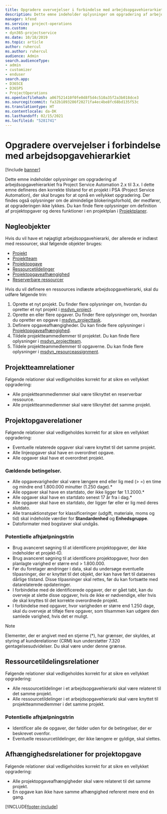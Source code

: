 ```yaml
---
title: Opgradere overvejelser i forbindelse med arbejdsopgavehierarkiet
description: Dette emne indeholder oplysninger om opgradering af arbejdsopgavehierarkiet fra Project Service Automation 2.x til 3.x.
manager: kfend
ms.service: project-operations
ms.custom:
- dyn365-projectservice
ms.date: 10/18/2019
ms.topic: article
author: ruhercul
ms.author: ruhercul
audience: Admin
search.audienceType:
- admin
- customizer
- enduser
search.app:
- D365CE
- D365PS
- ProjectOperations
ms.openlocfilehash: a067521410f0fe0d8f5d4c510a35f2a3b018dce3
ms.sourcegitcommit: fa32b1893286f20271fa4ec4be8fc68bd135f53c
ms.translationtype: HT
ms.contentlocale: da-DK
ms.lasthandoff: 02/15/2021
ms.locfileid: "5281741"
---
```

# <a name="upgrade-considerations-for-the-work-breakdown-structure"></a>Opgradere overvejelser i forbindelse med arbejdsopgavehierarkiet

[!include [banner](../includes/psa-now-project-operations.md)]

Dette emne indeholder oplysninger om opgradering af arbejdsopgavehierarkiet fra Project Service Automation 2.x til 3.x. I dette emne defineres den korrekte tilstand for et projekt i PSA (Project Service Automation), der skal bruges for at opnå en vellykket opgradering. Der findes også oplysninger om de almindelige blokeringsforhold, der medfører, at opgraderingen ikke lykkes. Du kan finde flere oplysninger om definition af projektopgaver og deres funktioner i en projektplan i [Projektplaner](project-creating.md).

## <a name="key-entities"></a>Nøgleobjekter
Hvis du vil have et nøjagtigt arbejdsopgavehierarki, der allerede er indlæst med ressourcer, skal følgende objekter bruges:

- [Projekt](https://docs.microsoft.com/dynamics365/customerengagement/on-premises/developer/entities/msdyn_project)
- [Projektteam](https://docs.microsoft.com/dynamics365/customerengagement/on-premises/developer/entities/msdyn_projectteam)
- [Projektopgave](https://docs.microsoft.com/dynamics365/customerengagement/on-premises/developer/entities/msdyn_projecttask)
- [Ressourcetildelinger](https://docs.microsoft.com/dynamics365/customerengagement/on-premises/developer/entities/msdyn_resourceassignment)
- [Projektopgaveafhængighed](https://docs.microsoft.com/dynamics365/customerengagement/on-premises/developer/entities/msdyn_projecttaskdependency)
- [Reserverbare ressourcer](https://docs.microsoft.com/dynamics365/customerengagement/on-premises/developer/entities/bookableresource)

Hvis du vil definere en ressources indlæste arbejdsopgavehierarki, skal du udføre følgende trin:

1. Oprette et nyt projekt. Du finder flere oplysninger om, hvordan du opretter et nyt projekt i [msdyn_project](https://docs.microsoft.com/dynamics365/customerengagement/on-premises/developer/entities/msdyn_project).
2. Oprette en eller flere opgaver. Du finder flere oplysninger om, hvordan du opretter en opgave i [msdyn_projecttask](https://docs.microsoft.com/dynamics365/customerengagement/on-premises/developer/entities/msdyn_projecttask).
3. Definere opgaveafhængigheder. Du kan finde flere oplysninger i [Projektopgaveafhængighed](https://docs.microsoft.com/dynamics365/customerengagement/on-premises/developer/entities/msdyn_projecttaskdependency).
4. Tildele projektteammedlemmer til projektet. Du kan finde flere oplysninger i [msdyn_projectteam](https://docs.microsoft.com/dynamics365/customerengagement/on-premises/developer/entities/msdyn_projectteam).
5. Tildele projektteammedlemmer til opgaverne. Du kan finde flere oplysninger i [msdyn_resourceassignment](https://docs.microsoft.com/dynamics365/customerengagement/on-premises/developer/entities/msdyn_resourceassignment).

## <a name="project-team-relationships"></a>Projektteamrelationer

Følgende relationer skal vedligeholdes korrekt for at sikre en vellykket opgradering:
- Alle projektteammedlemmer skal være tilknyttet en reserverbar ressource.
- Alle projektteammedlemmer skal være tilknyttet det samme projekt. 

## <a name="project-task-relationships"></a>Projektopgaverelationer
Følgende relationer skal vedligeholdes korrekt for at sikre en vellykket opgradering:

- Eventuelle relaterede opgaver skal være knyttet til det samme projekt.
- Alle linjeopgaver skal have en overordnet opgave.
- Alle opgaver skal have et overordnet projekt.

### <a name="valid-conditions"></a>Gældende betingelser.

- Alle opgavevarigheder skal være længere end eller lig med (> =) en time og mindre end 1.800.000 minutter (1.250 dage).*
- Alle opgaver skal have en startdato, der ikke ligger før 1.1.2000.*
- Alle opgaver skal have en startdato senest 17 år fra i dag.*
- Alle opgaver skal have en startdato, der ligger før eller er lig med deres slutdato.
- Alle transaktionstyper for klassificeringer (udgift, materiale, moms og tid) skal indeholde værdier for **Standardenhed** og **Enhedsgruppe**.
- Datoformater med bogstaver skal undgås.

### <a name="potential-mitigation-steps"></a>Potentielle afhjælpningstrin
- Brug avanceret søgning til at identificere projektopgaver, der ikke indeholder et projekt-ID.
- Brug avanceret søgning til at identificere projektopgaver, hvor den planlagte varighed er større end > 1.800.000.
- Før du foretager ændringer i data, skal du undersøge eventuelle tilpasninger, der er knyttet til det objekt, der kan have ført til dataenes dårlige tilstand. Disse tilpasninger skal rettes, før du kan fortsætte med datarelaterede opdateringer.
- I forbindelse med de identificerede opgaver, der er gået tabt, kan du overveje at slette disse opgaver, hvis de ikke er nødvendige, eller hvis de skal knyttes til det korrekte overordnede projekt.
- I forbindelse med opgaver, hvor varigheden er større end 1.250 dage, skal du overveje at tilføje flere opgaver, som tilsammen kan udgøre den samlede varighed, hvis det er muligt.

> [!NOTE]
> Elementer, der er angivet med en stjerne (\*), har grænser, der skyldes, at styring af kunderelationer (CRM) kun understøtter 7.320 gentagelsesudvidelser. Du skal være under denne grænse.

## <a name="resource-assignment-relationships"></a>Ressourcetildelingsrelationer
Følgende relationer skal vedligeholdes korrekt for at sikre en vellykket opgradering:

- Alle ressourcetildelinger i et arbejdsopgavehierarki skal være relateret til det samme projekt.
- Alle ressourcetildelinger i et arbejdsopgavehierarki skal være knyttet til projektteammedlemmer i det samme projekt.

### <a name="potential-mitigation-steps"></a>Potentielle afhjælpningstrin
- Identificer alle de opgaver, der falder uden for de betingelser, der er beskrevet ovenfor.  
- Eventuelle ressourcetildelinger, der ikke længere er gyldige, skal slettes.

## <a name="project-task-dependency-relationships"></a>Afhængighedsrelationer for projektopgave
Følgende relationer skal vedligeholdes korrekt for at sikre en vellykket opgradering:

- Alle projektopgaveafhængigheder skal være relateret til det samme projekt.
- En opgave kan ikke have samme afhængighed refereret mere end én gang.


[!INCLUDE[footer-include](../includes/footer-banner.md)]